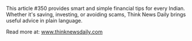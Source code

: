 This article #350 provides smart and simple financial tips for every Indian. Whether it's saving, investing, or avoiding scams, Think News Daily brings useful advice in plain language.

Read more at: www.thinknewsdaily.com